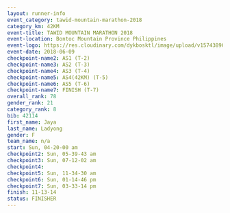 ```yaml
---
layout: runner-info 
event_category: tawid-mountain-marathon-2018 
category_km: 42KM 
event-title: TAWID MOUNTAIN MARATHON 2018 
event-location: Bontoc Mountain Province Philippines 
event-logo: https://res.cloudinary.com/dykbosktl/image/upload/v1574389629/Logo/tawid2018_logo_t3op5o.png 
event-date: 2018-06-09 
checkpoint-name2: AS1 (T-2) 
checkpoint-name3: AS2 (T-3) 
checkpoint-name4: AS3 (T-4) 
checkpoint-name5: AS4(42KM) (T-5) 
checkpoint-name6: AS5 (T-6) 
checkpoint-name7: FINISH (T-7) 
overall_rank: 78
gender_rank: 21
category_rank: 8
bib: 42114
first_name: Jaya
last_name: Ladyong
gender: F
team_name: n/a
start: Sun, 04-20-00 am
checkpoint2: Sun, 05-39-43 am
checkpoint3: Sun, 07-12-02 am
checkpoint4: 
checkpoint5: Sun, 11-34-30 am
checkpoint6: Sun, 01-14-46 pm
checkpoint7: Sun, 03-33-14 pm
finish: 11-13-14
status: FINISHER
---
```

